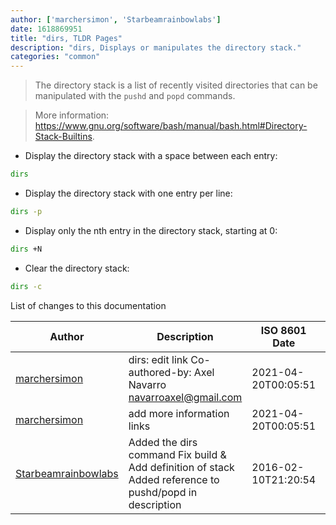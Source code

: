 ```yaml
---
author: ['marchersimon', 'Starbeamrainbowlabs']
date: 1618869951
title: "dirs, TLDR Pages"
description: "dirs, Displays or manipulates the directory stack."
categories: "common"
---
```

> The directory stack is a list of recently visited directories that can be manipulated with the `pushd` and `popd` commands.

> More information: <https://www.gnu.org/software/bash/manual/bash.html#Directory-Stack-Builtins>.

- Display the directory stack with a space between each entry:

```bash
dirs
```

- Display the directory stack with one entry per line:

```bash
dirs -p
```

- Display only the nth entry in the directory stack, starting at 0:

```bash
dirs +N
```

- Clear the directory stack:

```bash
dirs -c
```
List of changes to this documentation


Author | Description | ISO 8601 Date | GitHub link
------|-----|-----|-----
[marchersimon](mailto:50295997+marchersimon@users.noreply.github.com) | dirs: edit link Co-authored-by: Axel Navarro <navarroaxel@gmail.com> | 2021-04-20T00:05:51 | [5d2fa2261db4](https://github.com/tldr-pages/tldr/commit/5d2fa2261db4d26e09c26f72f35d52e35dcf1bec)
[marchersimon](mailto:marchersimon@zohomail.eu) | add more information links | 2021-04-20T00:05:51 | [bc5d06ed1e1e](https://github.com/tldr-pages/tldr/commit/bc5d06ed1e1e112cfb368a38ae5918ef124cdc22)
[Starbeamrainbowlabs](mailto:sbrl@starbeamrainbowlabs.com) | Added the dirs command Fix build & Add definition of stack Added reference to pushd/popd in description | 2016-02-10T21:20:54 | [a76141742fb5](https://github.com/tldr-pages/tldr/commit/a76141742fb5089f0bf4e4581a39e5a53786605e)

